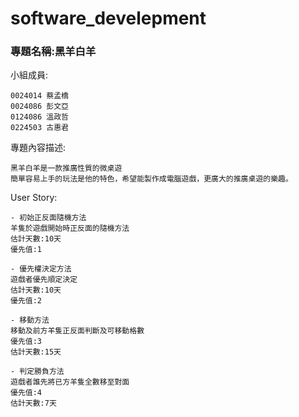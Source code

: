# software_develepment

### 專題名稱:黑羊白羊 ###

小組成員:

    0024014 蔡孟橋
    0024086 彭文亞
    0124086 溫政哲
    0224503 古惠君
    
專題內容描述:

    黑羊白羊是一款推廣性質的微桌遊
    簡單容易上手的玩法是他的特色，希望能製作成電腦遊戲，更廣大的推廣桌遊的樂趣。

User Story:

    - 初始正反面隨機方法
    羊隻於遊戲開始時正反面的隨機方法
    估計天數:10天
    優先值:1
    
    - 優先權決定方法
    遊戲者優先順定決定
    估計天數:10天
    優先值:2
    
    - 移動方法
    移動及前方羊隻正反面判斷及可移動格數
    優先值:3
    估計天數:15天
    
    - 判定勝負方法
    遊戲者誰先將已方羊隻全數移至對面
    優先值:4
    估計天數:7天
    
